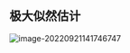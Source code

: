 ## 极大似然估计

![image-20220921141746747](C:\Users\lpl\AppData\Roaming\Typora\typora-user-images\image-20220921141746747.png)
